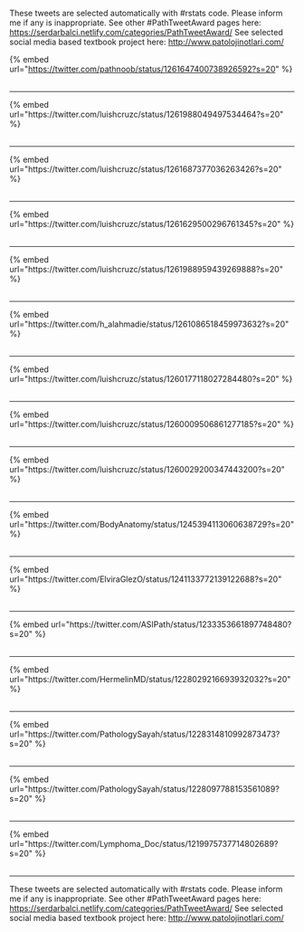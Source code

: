 

These tweets are selected automatically with #rstats code. Please inform me if any is inappropriate.
See other #PathTweetAward pages here: https://serdarbalci.netlify.com/categories/PathTweetAward/ 
See selected social media based textbook project here: http://www.patolojinotlari.com/

{% embed url="https://twitter.com/pathnoob/status/1261647400738926592?s=20" %}<br>
<br>
<hr>
{% embed url="https://twitter.com/luishcruzc/status/1261988049497534464?s=20" %}<br>
<br>
<hr>
{% embed url="https://twitter.com/luishcruzc/status/1261687377036263426?s=20" %}<br>
<br>
<hr>
{% embed url="https://twitter.com/luishcruzc/status/1261629500296761345?s=20" %}<br>
<br>
<hr>
{% embed url="https://twitter.com/luishcruzc/status/1261988959439269888?s=20" %}<br>
<br>
<hr>
{% embed url="https://twitter.com/h_alahmadie/status/1261086518459973632?s=20" %}<br>
<br>
<hr>
{% embed url="https://twitter.com/luishcruzc/status/1260177118027284480?s=20" %}<br>
<br>
<hr>
{% embed url="https://twitter.com/luishcruzc/status/1260009506861277185?s=20" %}<br>
<br>
<hr>
{% embed url="https://twitter.com/luishcruzc/status/1260029200347443200?s=20" %}<br>
<br>
<hr>
{% embed url="https://twitter.com/BodyAnatomy/status/1245394113060638729?s=20" %}<br>
<br>
<hr>
{% embed url="https://twitter.com/ElviraGlezO/status/1241133772139122688?s=20" %}<br>
<br>
<hr>
{% embed url="https://twitter.com/ASIPath/status/1233353661897748480?s=20" %}<br>
<br>
<hr>
{% embed url="https://twitter.com/HermelinMD/status/1228029216693932032?s=20" %}<br>
<br>
<hr>
{% embed url="https://twitter.com/PathologySayah/status/1228314810992873473?s=20" %}<br>
<br>
<hr>
{% embed url="https://twitter.com/PathologySayah/status/1228097788153561089?s=20" %}<br>
<br>
<hr>
{% embed url="https://twitter.com/Lymphoma_Doc/status/1219975737714802689?s=20" %}<br>
<br>
<hr>


These tweets are selected automatically with #rstats code. Please inform me if any is inappropriate.
See other #PathTweetAward pages here: https://serdarbalci.netlify.com/categories/PathTweetAward/ 
See selected social media based textbook project here: http://www.patolojinotlari.com/
